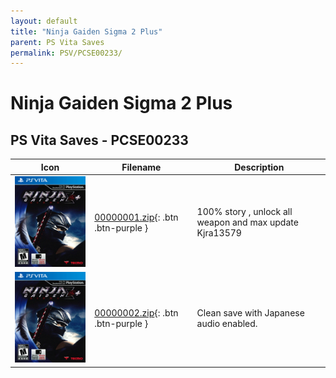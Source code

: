```yaml
---
layout: default
title: "Ninja Gaiden Sigma 2 Plus"
parent: PS Vita Saves
permalink: PSV/PCSE00233/
---
```

# Ninja Gaiden Sigma 2 Plus

## PS Vita Saves - PCSE00233

| Icon | Filename | Description |
|------|----------|-------------|
| ![Ninja Gaiden Sigma 2 Plus](icon0.png) | [00000001.zip](00000001.zip){: .btn .btn-purple } | 100% story , unlock all weapon and max update                                                            Kjra13579  |
| ![Ninja Gaiden Sigma 2 Plus](icon0.png) | [00000002.zip](00000002.zip){: .btn .btn-purple } | Clean save with Japanese audio enabled.  |
